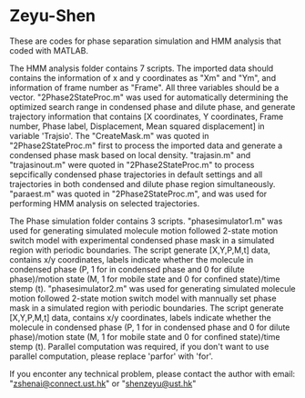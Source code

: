 # Zeyu-Shen
These are codes for phase separation simulation and HMM analysis that coded with MATLAB.

The HMM analysis folder contains 7 scripts. The imported data should contains the information of x and y coordinates as "Xm" and "Ym", and information of frame number as "Frame". All three variables should be a vector.
"2Phase2StateProc.m" was used for automatically determining the optimized search range in condensed phase and dilute phase, and generate trajectory information that contains [X coordinates, Y coordinates, Frame number, Phase label, Displacement, Mean squared displacement] in variable 'Trajsio'.
The "CreateMask.m" was quoted in "2Phase2StateProc.m" first to process the imported data and generate a condensed phase mask based on local density.
"trajasin.m" and "trajasinout.m" were quoted in "2Phase2StateProc.m" to process sepcifically condensed phase trajectories in default settings and all trajectories in both condensed and dilute phase region simultaneously.
"paraest.m" was quoted in "2Phase2StateProc.m", and was used for performing HMM analysis on selected trajectories.

The Phase simulation folder contains 3 scripts.
"phasesimulator1.m" was used for generating simulated molecule motion followed 2-state motion switch model with experimental condensed phase mask in a simulated region with periodic boundaries. The script generate [X,Y,P,M,t] data, contains x/y coordinates, labels indicate whether the molecule in condensed phase (P, 1 for in condensed phase and 0 for dilute phase)/motion state (M, 1 for mobile state and 0 for confined state)/time stemp (t).
"phasesimulator2.m" was used for generating simulated molecule motion followed 2-state motion switch model with mannually set phase mask in a simulated region with periodic boundaries. The script generate [X,Y,P,M,t] data, contains x/y coordinates, labels indicate whether the molecule in condensed phase (P, 1 for in condensed phase and 0 for dilute phase)/motion state (M, 1 for mobile state and 0 for confined state)/time stemp (t). Parallel computation was required, if you don't want to use parallel computation, please replace 'parfor' with 'for'.

If you enconter any technical problem, please contact the author with email: "zshenai@connect.ust.hk" or "shenzeyu@ust.hk"

